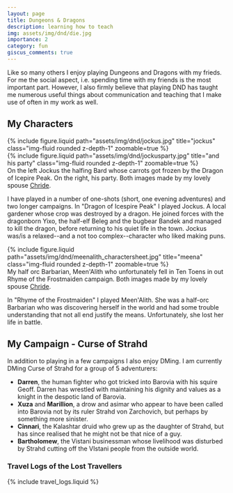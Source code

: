```yaml
---
layout: page
title: Dungeons & Dragons
description: learning how to teach
img: assets/img/dnd/die.jpg
importance: 2
category: fun
giscus_comments: true
---
```


Like so many others I enjoy playing Dungeons and Dragons with my frieds. For me the social aspect, i.e. spending time with my friends
is the most important part. However, I also firmly believe that playing DND has taught me numerous useful things about communication
and teaching that I make use of often in my work as well.

## My Characters

<div class="row justify-content-sm-center">
    <div class="col-sm-4 mt-3 mt-md-0">
        {% include figure.liquid path="assets/img/dnd/jockus.jpg" title="jockus" class="img-fluid rounded z-depth-1" zoomable=true %}
    </div>
    <div class="col-sm-8 mt-3 mt-md-0">
        {% include figure.liquid path="assets/img/dnd/jockusparty.jpg" title="and his party" class="img-fluid rounded z-depth-1" zoomable=true  %}
    </div>
</div>
<div class="caption">
    On the left Jockus the halfing Bard whose carrots got frozen by the Dragon of Icepire Peak. On the right, his party. 
    Both images made by my lovely spouse  <a href ="https://www.instagram.com/classheikki/?hl=en">Chride</a>. 
</div>

I have played in a number of one-shots (short, one evening adventures) and two longer campaigns. In "Dragon of Icespire Peak" I played Jockus.
A local gardener whose crop was destroyed by a dragon. He joined forces with the dragonborn Yixo, the half-elf Beleg and the bugbear Bandek and managed to kill the dragon, before returning to his quiet life in the town. Jockus was/is a relaxed--and a not too complex--character who liked making puns.

<div class="row justify-content-sm-center">
    <div class="col-sm-8 mt-3 mt-md-0">
        {% include figure.liquid path="assets/img/dnd/meenalith_charactersheet.jpg" title="meena" class="img-fluid rounded z-depth-1" zoomable=true %}
    </div>
</div>
<div class="caption">
    My half orc Barbarian, Meen'Alith who unfortunately fell in Ten Toens in out Rhyme of the Frostmaiden campaign. Both images made by my lovely spouse <a href ="https://www.instagram.com/classheikki/?hl=en">Chride</a>. 
</div>

In "Rhyme of the Frostmaiden" I played Meen'Alith. She was a half-orc Barbarian who was discovering herself in the world and had some trouble
understanding that not all end justify the means. Unfortunately, she lost her life in battle.

## My Campaign - Curse of Strahd

In addition to playing in a few campaigns I also enjoy DMing. I am currently DMing Curse of Strahd for a group of 5 adventurers:

- **Darren**, the human fighter who got tricked into Barovia with his squire Geoff. Darren has wrestled with maintaining his dignity and values as a knight in the despotic land of Barovia.
- **Xuza** and **Marillion**, a drow and asimar who appear to have been called into Barovia not by its ruler Strahd von Zarchovich, but perhaps by something more sinister.
- **Cinnari**, the Kalashtar druid who grew up as the daughter of Strahd, but has since realised that he might not be that nice of a guy.
- **Bartholomew**, the Vistani businessman whose livelihood was disturbed by Strahd cutting off the VIstani people from the outside world.

### Travel Logs of the Lost Travellers

{% include travel_logs.liquid %}
